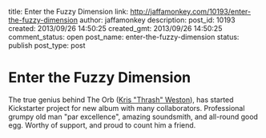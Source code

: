 title: Enter the Fuzzy Dimension
link: http://jaffamonkey.com/10193/enter-the-fuzzy-dimension
author: jaffamonkey
description: 
post_id: 10193
created: 2013/09/26 14:50:25
created_gmt: 2013/09/26 14:50:25
comment_status: open
post_name: enter-the-fuzzy-dimension
status: publish
post_type: post

# Enter the Fuzzy Dimension

The true genius behind The Orb ([Kris "Thrash" Weston](http://krisweston.com)), has started Kickstarter project for new album with many collaborators. Professional grumpy old man "par excellence", amazing soundsmith, and all-round good egg. Worthy of support, and proud to count him a friend.